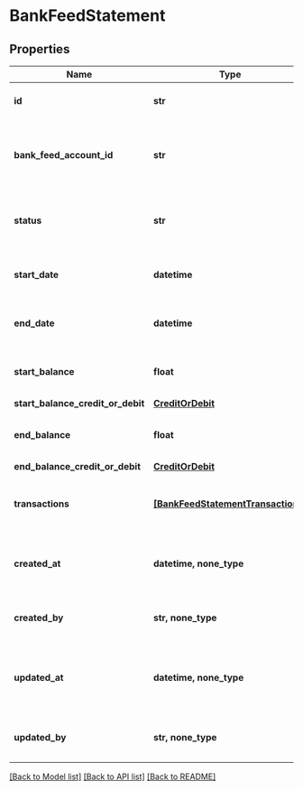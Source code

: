# BankFeedStatement


## Properties
Name | Type | Description | Notes
------------ | ------------- | ------------- | -------------
**id** | **str** | A unique identifier for an object. | [readonly] 
**bank_feed_account_id** | **str** | The ID of the bank feed account this statement belongs to. | [optional] 
**status** | **str** | The current status of the bank feed statement. | [optional] 
**start_date** | **datetime** | Start date of the bank feed statement. | [optional] 
**end_date** | **datetime** | End date of the bank feed statement. | [optional] 
**start_balance** | **float** | Balance amount at the start of the period. | [optional] 
**start_balance_credit_or_debit** | [**CreditOrDebit**](CreditOrDebit.md) |  | [optional] 
**end_balance** | **float** | Balance amount at the end of the period. | [optional] 
**end_balance_credit_or_debit** | [**CreditOrDebit**](CreditOrDebit.md) |  | [optional] 
**transactions** | [**[BankFeedStatementTransactions]**](BankFeedStatementTransactions.md) | List of transactions in the bank feed statement. | [optional] 
**created_at** | **datetime, none_type** | The date and time when the object was created. | [optional] [readonly] 
**created_by** | **str, none_type** | The user who created the object. | [optional] [readonly] 
**updated_at** | **datetime, none_type** | The date and time when the object was last updated. | [optional] [readonly] 
**updated_by** | **str, none_type** | The user who last updated the object. | [optional] [readonly] 

[[Back to Model list]](../../README.md#documentation-for-models) [[Back to API list]](../../README.md#documentation-for-api-endpoints) [[Back to README]](../../README.md)


